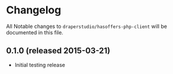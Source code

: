 # Changelog

All Notable changes to `draperstudio/hasoffers-php-client` will be documented in this file.

## 0.1.0 (released 2015-03-21)

- Initial testing release
